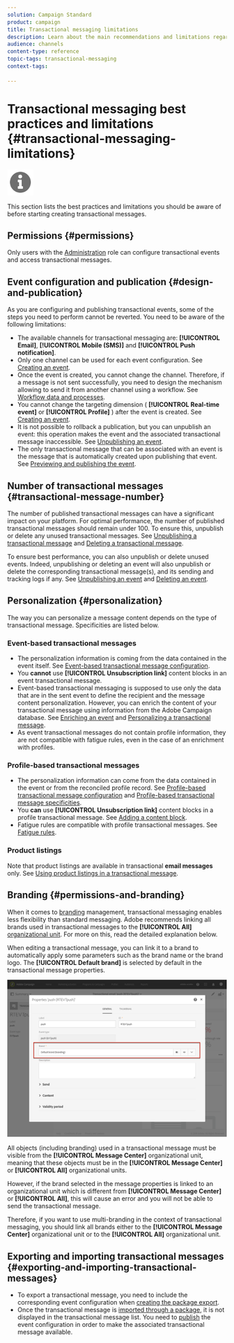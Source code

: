 ```yaml
---
solution: Campaign Standard
product: campaign
title: Transactional messaging limitations
description: Learn about the main recommendations and limitations regarding transactional messages in Adobe Campaign Standard.
audience: channels
content-type: reference
topic-tags: transactional-messaging
context-tags: 

---
```


# Transactional messaging best practices and limitations {#transactional-messaging-limitations}

<img src="assets/do-not-localize/icon_concepts.svg" width="60px">

This section lists the best practices and limitations you should be aware of before starting creating transactional messages.

<!--For more on transactional messages, including on how to configure and create them, see [Getting started with transactional messaging](../../channels/using/getting-started-with-transactional-msg.md).-->

## Permissions {#permissions}

Only users with the [Administration](../../administration/using/users-management.md#functional-administrators) role can configure transactional events and access transactional messages.

## Event configuration and publication {#design-and-publication}

As you are configuring and publishing transactional events, some of the steps you need to perform cannot be reverted. You need to be aware of the following limitations:

* The available channels for transactional messaging are: **[!UICONTROL Email]**, **[!UICONTROL Mobile (SMS)]** and **[!UICONTROL Push notification]**.
* Only one channel can be used for each event configuration. See [Creating an event](../../channels/using/configuring-transactional-event.md#creating-an-event).
* Once the event is created, you cannot change the channel. Therefore, if a message is not sent successfully, you need to design the mechanism allowing to send it from another channel using a workflow. See [Workflow data and processes](../../automating/using/get-started-workflows.md).
* You cannot change the targeting dimension ( **[!UICONTROL Real-time event]** or **[!UICONTROL Profile]** ) after the event is created. See [Creating an event](../../channels/using/configuring-transactional-event.md#creating-an-event).
* It is not possible to rollback a publication, but you can unpublish an event: this operation makes the event and the associated transactional message inaccessible. See [Unpublishing an event](../../channels/using/publishing-transactional-event.md#unpublishing-an-event).
* The only transactional message that can be associated with an event is the message that is automatically created upon publishing that event. See [Previewing and publishing the event](../../channels/using/publishing-transactional-event.md#previewing-and-publishing-the-event).

## Number of transactional messages {#transactional-message-number}

The number of published transactional messages can have a significant impact on your platform. For optimal performance, the number of published transactional messages should remain under 100. To ensure this, unpublish or delete any unused transactional messages. See [Unpublishing a transactional message](../../channels/using/publishing-transactional-message.md#unpublishing-a-transactional-message) and [Deleting a transactional message](../../channels/using/publishing-transactional-message.md#deleting-a-transactional-message).

To ensure best performance, you can also unpublish or delete unused events. Indeed, unpublishing or deleting an event will also unpublish or delete the corresponding transactional message(s), and its sending and tracking logs if any. See [Unpublishing an event](../../channels/using/publishing-transactional-event.md#unpublishing-an-event) and [Deleting an event](../../channels/using/publishing-transactional-event.md#deleting-an-event).

## Personalization {#personalization}

The way you can personalize a message content depends on the type of transactional message. Specificities are listed below.

### Event-based transactional messages

* The personalization information is coming from the data contained in the event itself. See [Event-based transactional message configuration](../../channels/using/configuring-transactional-event.md#event-based-transactional-messages).
* You **cannot** use **[!UICONTROL Unsubscription link]** content blocks in an event transactional message.
* Event-based transactional messaging is supposed to use only the data that are in the sent event to define the recipient and the message content personalization. However, you can enrich the content of your transactional message using information from the Adobe Campaign database. See [Enriching an event](../../channels/using/configuring-transactional-event.md#enriching-the-transactional-message-content) and [Personalizing a transactional message](../../channels/using/editing-transactional-message.md#personalizing-a-transactional-message).
* As event transactional messages do not contain profile information, they are not compatible with fatigue rules, even in the case of an enrichment with profiles.

### Profile-based transactional messages

* The personalization information can come from the data contained in the event or from the reconciled profile record. See [Profile-based transactional message configuration](../../channels/using/configuring-transactional-event.md#profile-based-transactional-messages) and [Profile-based transactional message specificities](../../channels/using/editing-transactional-message.md#profile-transactional-message-specificities).
* You **can** use **[!UICONTROL Unsubscription link]** content blocks in a profile transactional message. See [Adding a content block](../../designing/using/personalization.md#adding-a-content-block).
* Fatigue rules are compatible with profile transactional messages. See [Fatigue rules](../../sending/using/fatigue-rules.md).

### Product listings

Note that product listings are available in transactional **email messages** only. See [Using product listings in a transactional message](../../channels/using/editing-transactional-message.md#using-product-listings-in-a-transactional-message).

## Branding {#permissions-and-branding}

When it comes to [branding](../../administration/using/branding.md) management, transactional messaging enables less flexibility than standard messaging. Adobe recommends linking all brands used in transactional messages to the **[!UICONTROL All]** [organizational unit](../../administration/using/organizational-units.md). For more on this, read the detailed explanation below.

When editing a transactional message, you can link it to a brand to automatically apply some parameters such as the brand name or the brand logo. The **[!UICONTROL Default brand]** is selected by default in the transactional message properties.

![](assets/message-center_branding.png)

All objects (including branding) used in a transactional message must be visible from the **[!UICONTROL Message Center]** organizational unit, meaning that these objects must be in the **[!UICONTROL Message Center]** or **[!UICONTROL All]** organizational units.

However, if the brand selected in the message properties is linked to an organizational unit which is different from **[!UICONTROL Message Center]** or **[!UICONTROL All]**, this will cause an error and you will not be able to send the transactional message.

Therefore, if you want to use multi-branding in the context of transactional messaging, you should link all brands either to the **[!UICONTROL Message Center]** organizational unit or to the **[!UICONTROL All]** organizational unit.

## Exporting and importing transactional messages {#exporting-and-importing-transactional-messages}

* To export a transactional message, you need to include the corresponding event configuration when [creating the package export](../../automating/using/managing-packages.md#creating-a-package).
* Once the transactional message is [imported through a package](../../automating/using/managing-packages.md#importing-a-package), it is not displayed in the transactional message list. You need to [publish](../../channels/using/publishing-transactional-event.md) the event configuration in order to make the associated transactional message available.
